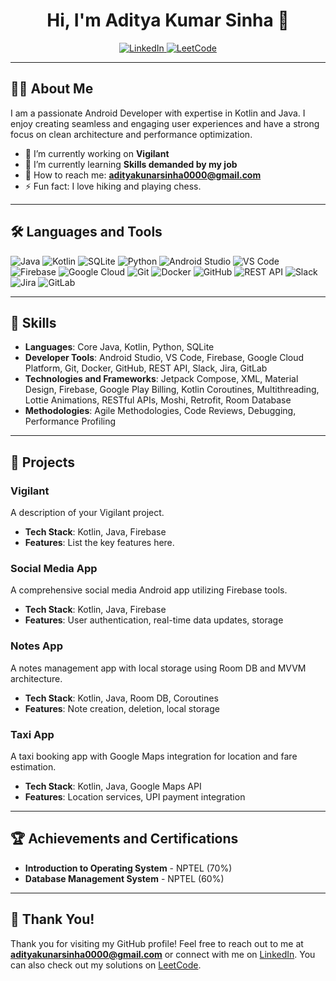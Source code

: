 <h1 align="center">Hi, I'm Aditya Kumar Sinha 👋</h1>

<p align="center">
  <a href="https://www.linkedin.com/in/adityakumarsinha1/">
    <img src="https://img.shields.io/badge/LinkedIn-0077B5?style=for-the-badge&logo=linkedin&logoColor=white" alt="LinkedIn">
  </a>
  <a href="https://leetcode.com/aditya0000/">
    <img src="https://img.shields.io/badge/LeetCode-FFA116?style=for-the-badge&logo=leetcode&logoColor=black" alt="LeetCode">
  </a>
</p>

---

## 🙋‍♂️ About Me

I am a passionate Android Developer with expertise in Kotlin and Java. I enjoy creating seamless and engaging user experiences and have a strong focus on clean architecture and performance optimization.

- 🔭 I’m currently working on **Vigilant**
- 🌱 I’m currently learning **Skills demanded by my job**
- 💬 How to reach me: **adityakunarsinha0000@gmail.com**
- ⚡ Fun fact: I love hiking and playing chess.

---

## 🛠️ Languages and Tools

![Java](https://img.shields.io/badge/Java-ED8B00?style=for-the-badge&logo=java&logoColor=white)
![Kotlin](https://img.shields.io/badge/Kotlin-0095D5?style=for-the-badge&logo=kotlin&logoColor=white)
![SQLite](https://img.shields.io/badge/SQLite-003B57?style=for-the-badge&logo=sqlite&logoColor=white)
![Python](https://img.shields.io/badge/Python-3776AB?style=for-the-badge&logo=python&logoColor=white)
![Android Studio](https://img.shields.io/badge/Android%20Studio-3DDC84?style=for-the-badge&logo=android-studio&logoColor=white)
![VS Code](https://img.shields.io/badge/VS%20Code-007ACC?style=for-the-badge&logo=visual-studio-code&logoColor=white)
![Firebase](https://img.shields.io/badge/Firebase-FFCA28?style=for-the-badge&logo=firebase&logoColor=white)
![Google Cloud](https://img.shields.io/badge/Google%20Cloud-4285F4?style=for-the-badge&logo=google-cloud&logoColor=white)
![Git](https://img.shields.io/badge/Git-F05032?style=for-the-badge&logo=git&logoColor=white)
![Docker](https://img.shields.io/badge/Docker-2496ED?style=for-the-badge&logo=docker&logoColor=white)
![GitHub](https://img.shields.io/badge/GitHub-181717?style=for-the-badge&logo=github&logoColor=white)
![REST API](https://img.shields.io/badge/REST%20API-005571?style=for-the-badge)
![Slack](https://img.shields.io/badge/Slack-4A154B?style=for-the-badge&logo=slack&logoColor=white)
![Jira](https://img.shields.io/badge/Jira-0052CC?style=for-the-badge&logo=jira&logoColor=white)
![GitLab](https://img.shields.io/badge/GitLab-FC6D26?style=for-the-badge&logo=gitlab&logoColor=white)

---

## 🔧 Skills

- **Languages**: Core Java, Kotlin, Python, SQLite
- **Developer Tools**: Android Studio, VS Code, Firebase, Google Cloud Platform, Git, Docker, GitHub, REST API, Slack, Jira, GitLab
- **Technologies and Frameworks**: Jetpack Compose, XML, Material Design, Firebase, Google Play Billing, Kotlin Coroutines, Multithreading, Lottie Animations, RESTful APIs, Moshi, Retrofit, Room Database
- **Methodologies**: Agile Methodologies, Code Reviews, Debugging, Performance Profiling

---

## 🚀 Projects

### Vigilant
A description of your Vigilant project.
- **Tech Stack**: Kotlin, Java, Firebase
- **Features**: List the key features here.

### Social Media App
A comprehensive social media Android app utilizing Firebase tools.
- **Tech Stack**: Kotlin, Java, Firebase
- **Features**: User authentication, real-time data updates, storage

### Notes App
A notes management app with local storage using Room DB and MVVM architecture.
- **Tech Stack**: Kotlin, Java, Room DB, Coroutines
- **Features**: Note creation, deletion, local storage

### Taxi App
A taxi booking app with Google Maps integration for location and fare estimation.
- **Tech Stack**: Kotlin, Java, Google Maps API
- **Features**: Location services, UPI payment integration

---

## 🏆 Achievements and Certifications

- **Introduction to Operating System** - NPTEL (70%)
- **Database Management System** - NPTEL (60%)

---

## 🙏 Thank You!

Thank you for visiting my GitHub profile! Feel free to reach out to me at **adityakunarsinha0000@gmail.com** or connect with me on [LinkedIn](https://www.linkedin.com/in/adityakumarsinha1/). You can also check out my solutions on [LeetCode](https://leetcode.com/aditya0000/).

